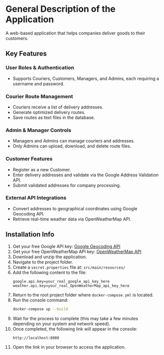 # **General Description of the Application**

A web-based application that helps companies deliver goods to their customers.

## **Key Features**

### **User Roles & Authentication**
- Supports Couriers, Customers, Managers, and Admins, each requiring a username and password.

### **Courier Route Management**
- Couriers receive a list of delivery addresses.
- Generate optimized delivery routes.
- Save routes as text files in the database.

### **Admin & Manager Controls**
- Managers and Admins can manage couriers and addresses.
- Only Admins can upload, download, and delete route files.

### **Customer Features**
- Register as a new Customer.
- Enter delivery addresses and validate via the Google Address Validation API.
- Submit validated addresses for company processing.

### **External API Integrations**
- Convert addresses to geographical coordinates using Google Geocoding API.
- Retrieve real-time weather data via OpenWeatherMap API.

## **Installation Info**

1. Get your free Google API key: [Google Geocoding API](https://developers.google.com/maps/documentation/geocoding/get-api-key)
2. Get your free OpenWeatherMap API key: [OpenWeatherMap API](https://openweathermap.org/appid)
3. Download and unzip the application.
4. Navigate to the project folder.
5. Create a `secret.properties` file at: `src/main/resources/`
6. Add the following content to the file:
   ```properties
   google.api.key=your_real_google_api_key_here
   weather.api.key=your_real_OpenWeatherMap_api_key_here
   ```
7. Return to the root project folder where `docker-compose.yml` is located.
8. Run the console command:
   ```sh
   docker-compose up --build
   ```
9. Wait for the process to complete (this may take a few minutes depending on your system and network speed).
10. Once completed, the following link will appear in the console:
    ```
    http://localhost:8080
    ```
11. Open the link in your browser to access the application.
